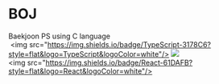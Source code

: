 # BOJ
Baekjoon PS using C language
 <img src="https://img.shields.io/badge/TypeScript-3178C6?style=flat&logo=TypeScript&logoColor=white"/>
<img src="https://img.shields.io/badge/C-A8B9CC?
          style=flat
          &logo=C
          &logoColor=white"/>
          <img src="https://img.shields.io/badge/React-61DAFB?style=flat&logo=React&logoColor=white"/>
